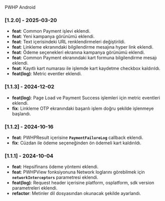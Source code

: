 PWHP
Android

### [1.2.0] - 2025-03-20

- **feat**: Common Payment işlevi eklendi.
- **feat**: Yeni kampanya görünümü eklendi.
- **feat**: Text içerisindeki URL renklendirmeleri değiştirildi.
- **feat**: Linkleme ekranındaki bilgilendirme mesajına hyper link eklendi.
- **feat**: Ödeme seçenekleri ekranına kampanya görünümü eklendi.
- **feat**: Common Payment ekranındaki kart formuna bilgilendirme mesajı eklendi.
- **feat**: Kayıtlı kart numarası ile işlemde kart kaydetme checkbox kaldırıldı.
- **feat(log)**: Metric eventler eklendi.

### [1.1.3] - 2024-12-02

- **feat(log)**: Page Load ve Payment Success işlemleri için metric eventleri eklendi.
- **fix**: Linkleme OTP ekranındaki başarılı işlem doğru şekilde işlenmeye başlandı.

### [1.1.2] - 2024-10-16

- **feat**: PWHPResult içerisine **`PaymentFailureLog`** callback eklendi.
- **fix**: Cüzdan ile ödeme seçeneğinden ön ödemeli kart kaldırıldı.

### [1.1.1] - 2024-10-04

- **feat**: Hepsifinans ödeme yöntemi eklendi.
- **feat**: PWHPView fonksiyonuna Network loglarını görebilmek için **`networkInterceptors`** parametresi eklendi.
- **feat(log)**: Request header içerisine platform, osplatform, sdk version parametreleri eklendi.
- **refactor**: Metinler dil dosyasından okunacak şekilde ayarlandı.